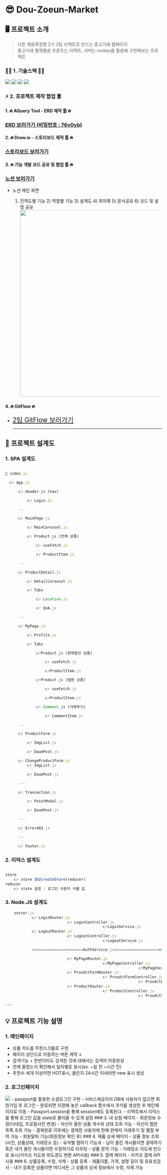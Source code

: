 # 😎 Dou-Zoeun-Market


## 🖥 프로젝트 소개

> 더존 채용확정형 2기 2팀 리액트로 만드는 중고거래 웹페이지<br/>
> 중고거래 플랫폼을 프론트는 리액트, 서버는 nodejs를 활용해 구현해보는 프로젝트

### 👨‍💻 1. 기술스택 👩‍💻

<img src="https://img.shields.io/badge/React-61dafb?style=flat-square&logo=React&logoColor=white"/> <img src="https://img.shields.io/badge/Redux-7944b6?style=flat-square&logo=Redux&logoColor=white"/> <img src="https://img.shields.io/badge/JavaScript-FFD400?style=flat-square&logo=JavaScript&logoColor=white"/> <img src="https://img.shields.io/badge/Node.JS-12317833?style=flat-square&logo=Node.js&logoColor=white"/>

### ⚡️ 2. 프로젝트 제작 협업 툴

#### 1. 🔥 AQuery Tool - ERD 제작 툴 🔥

### [ERD 보러가기 (비밀번호 : 76v0yb)](https://aquerytool.com/aquerymain/index/?rurl=88b8059d-c68c-4dc1-992d-da0e0ec50b40)

#### 2. 🔥 Draw.io - 스토리보드 제작 툴 🔥

### [스토리보드 보러가기](https://drive.google.com/file/d/167-C5-N8Qq-luxnQogYcf-DgwveQf1t-/view?usp=sharing)

#### 3. 🔥 기능 개발 코드 공유 및 협업 툴 🔥

### [노션 보러가기](https://pyrite-waiter-664.notion.site/Douzone-Team2-3d30df53aac3483e9722011bfcb80eb8)

- 노션 메인 화면

  1.  진척도별 기능 2) 역할별 기능 3) 설계도 4) 회의록 5) 문서공유 6) 코드 및 설명 공유
      <img src= https://velog.velcdn.com/images/oh_yunseong/post/6f378023-2d4d-4c83-af45-e90f0184dda3/image.png width="600">

#### 4. 🔥 GitFlow 🔥

- <span style="font-size:150%">[2팀 GitFlow 보러가기]()

  ***

## 📜 프로젝트 설계도

### 1. SPA 설계도

```javascript

🏁 index.js

  👉 App.js

      👉 Header.js (nav)

          👉 Login.js

      ---

      👉 MainPage.js

          👉 MainCarousel.js

          👉 Product.js (전체 상품)

              👉 useFetch.js

              👉 ProductItem.js

      ---

      👉 ProductDetail.js

          👉 DetailCarousel.js

          👉 Tabs

              👉 Location.js

              👉 QnA.js

      ---

      👉 MyPage.js

          👉 Profile.js

          👉 Tabs

              👉Product.js (판매중인 상품)

                  👉 useFetch.js

                  👉ProductItem.js

              👉Product.js (찜한 상품)

                  👉 useFetch.js

                  👉ProductItem.js

              👉 Comment.js (거래후기)

                  👉 CommentItem.js

      ---

      👉 ProductForm.js

          👉 ImgList.js

          👉 DaumPost.js

      👉 ChangeProductForm.js
          👉 ImgList.js

          👉 DaumPost.js

      ---

      👉 Transaction.js

          👉 PointModal.js

          👉 DaumPost.js

      ---

      👉 Error403.js

      ---

      👉 Footer.js


```

### 2. 리덕스 설계도

```javascript

store
	👉 store 생성createStore(reducer)
reducer
	👉 state 설정 : 로그인 사용자 식별 값

```

### 3. Node.JS 설계도

```javascript
	server.js
			👉 LoginRouter.js
							👉 LoginController.js
											👉LoginService.js
			👉 LogoutRouter.js
							👉 LogoutController.js
											👉LogoutService.js

			<<=====================AuthService.js=====================>>

							👉 MyPageRouter.js
											👉MyPageController.js
															👉MyPageService.js
							👉 ProudctFormRouter.js
											👉 ProudctFormController.js
															👉 ProudctFormService.js
							👉 ProductRouter.js
											👉 ProductController.js
															👉 ProudctService.js
```

	---
	
## 💡 프로젝트 기능 설명

### 1. 메인페이지

- 상품 카드를 무한스크롤로 구현
- 페이지 상단으로 이동하는 버튼 제작 🔝
- 검색기능 + 한번이라도 검색한 것에 대해서는 검색어 자동완성
- 언제 올렸는지 확인해서 일자별로 표시(ex. ~일 전 ~시간 전)
- 추천수 세개 이상이면 HOT표시, 올린지 24시간 이내라면 new 표시 생성

### 2. 로그인페이지

  <img src="https://img.shields.io/badge/Passport-61213120?style=flat-square&logo=Passport&logoColor=white"/>
  - passport를 활용한 소셜로그인 구현
    - 서비스제공자의 DB에 사용자가 없으면 회원가입 후 로그인
    - 완료되면 지정해 놓은 callback 함수에서 쿠키를 생성한 후 메인페이지로 이동	
    - Passport.session을 통해 session에도 등록된다.
  - 리액트에서 리덕스를 통해 로그인 값을 state로 불러올 수 있게 설정
  ### 3. 내 상점 페이지
  - 회원정보 수정(닉네임, 프로필사진 변경)
  - 자신이 올린 상품 개수와 상태 조회 가능
  - 자신이 찜한 목록 조회 가능
  - 결제완료 이후에는 결제한 사용자에 한해 판매자 거래후기 및 별점 부여 가능
  - 회원탈퇴 기능(회원정보 확인 후)
  ### 4. 제품 상세 페이지
  - 상품 정보 조회(사진, 상품상태, 거래장소 등)
  - 유저별 찜하기 기능과 
  - 남이 올린 게시물이면 결제하기 혹은 내가 올린 게시물이면 수정하기로 라우팅
  - 상품 문의 기능
  - 거래장소 지도에 핀으로 표시(카카오 지도와 위도경도 변환 API사용)
  ### 5. 결제 페이지
  - 카카오 결제 API 사용 
  ### 6. 상품등록, 수정, 삭제
  - 상품 등록
  	- 제품이름, 가격, 설명 길이 및 유효성검사
  - 내가 등록한 상품이면 어디서든 그 상품의 상세 정보에서 수정, 삭제 가능
